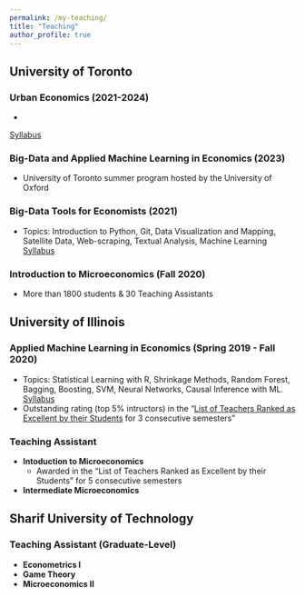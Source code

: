 ```yaml
---
permalink: /my-teaching/
title: "Teaching"
author_profile: true
---
```


## University of Toronto 
### Urban Economics (2021-2024)
*
[Syllabus](https://www.economics.utoronto.ca/index.php/index/teaching/downloadCourseOutline/6623/997888888)
### Big-Data and Applied Machine Learning in Economics (2023)
* University of Toronto summer program hosted by the University of Oxford
### Big-Data Tools for Economists (2021)
* Topics: Introduction to Python, Git, Data Visualization and Mapping, Satellite Data, Web-scraping, Textual Analysis, Machine Learning
[Syllabus](https://www.economics.utoronto.ca/index.php/index/teaching/downloadCourseOutline/5538/120659)

### Introduction to Microeconomics (Fall 2020)
* More than 1800 students & 30 Teaching Assistants

## University of Illinois

### Applied Machine Learning in Economics (Spring 2019 - Fall 2020)
* Topics: Statistical Learning with R, Shrinkage Methods, Random Forest, Bagging, Boosting, SVM,
Neural Networks, Causal Inference with ML. [Syllabus](https://econml.web.illinois.edu/syllabus)
* Outstanding rating (top 5% intructors) in the “[List of Teachers Ranked as Excellent by their Students](https://citl.illinois.edu/docs/default-source/teachers-ranked-as-excellent/tre-2019-spring.pdf) for 3 consecutive semesters”

### Teaching Assistant
* **Intoduction to Microeconomics**
  * Awarded in the “List of Teachers Ranked as Excellent by their Students” for 5 consecutive semesters
* **Intermediate Microeconomics**

## Sharif University of Technology
### Teaching Assistant (Graduate-Level)
* **Econometrics I**
* **Game Theory**
* **Microeconomics II**
